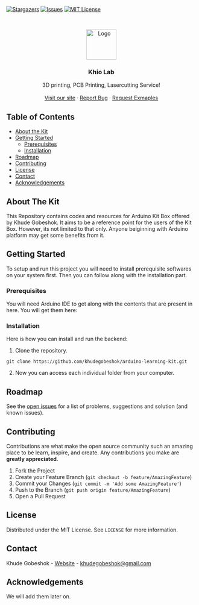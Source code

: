 [![Stargazers][stars-shield]][stars-url]
[![Issues][issues-shield]][issues-url]
[![MIT License][license-shield]][license-url]

<!-- PROJECT LOGO -->
<br />
<p align="center">
  <a href="https://github.com/othneildrew/Best-README-Template">
    <img src="logo.png" alt="Logo" width="80" height="80">
  </a>

  <h3 align="center">Khio Lab</h3>

  <p align="center">
    3D printing, PCB Printing, Lasercutting Service!
    <br />
    <br />
    <a href="https://github.com/khudegobeshok/arduino-learning-kit">Visit our site</a>
    ·
    <a href="https://github.com/khudegobeshok/arduino-learning-kit/issues">Report Bug</a>
    ·
    <a href="https://github.com/khudegobeshok/arduino-learning-kit/issues">Request Exmaples</a>
  </p>
</p>

<!-- TABLE OF CONTENTS -->
## Table of Contents

* [About the Kit](#about-the-kit)
* [Getting Started](#getting-started)
  * [Prerequisites](#prerequisites)
  * [Installation](#installation)
* [Roadmap](#roadmap)
* [Contributing](#contributing)
* [License](#license)
* [Contact](#contact)
* [Acknowledgements](#acknowledgements)



<!-- ABOUT THE Kit -->
## About The Kit

This Repository contains codes and resources for Arduino Kit Box offered by Khude Gobeshok. It aims to be a reference point for the users of the Kit Box. However, its not limited to that only. Anyone beiginning with Arduino platform may get some benefits from it.

<!-- GETTING STARTED -->
## Getting Started

To setup and run this project you will need to install prerequisite softwares on your system first.
Then you can follow along with the installation part.

<!-- Update this for Frontend -->
### Prerequisites

You will need Arduino IDE to get along with the contents that are present in here.
You will get them here: 

### Installation

Here is how you can install and run the backend:
1. Clone the repository.
```shell script
git clone https://github.com/khudegobeshok/arduino-learning-kit.git
```
2. Now you can access each individual folder from your computer.


<!-- ROADMAP -->
## Roadmap

See the [open issues](https://github.com/arduino-learning-kit/issues) for a list of problems, suggestions and solution (and known issues).



<!-- CONTRIBUTING -->
## Contributing

Contributions are what make the open source community such an amazing place to be learn, inspire, and create. Any contributions you make are **greatly appreciated**.

1. Fork the Project
2. Create your Feature Branch (`git checkout -b feature/AmazingFeature`)
3. Commit your Changes (`git commit -m 'Add some AmazingFeature'`)
4. Push to the Branch (`git push origin feature/AmazingFeature`)
5. Open a Pull Request


<!-- LICENSE -->
## License

Distributed under the MIT License. See `LICENSE` for more information.


<!-- CONTACT -->
## Contact

Khude Gobeshok - [Website](https://app.khudegobeshok.com) - khudegobeshok@gmail.com


<!-- ACKNOWLEDGEMENTS -->
## Acknowledgements

We will add them later on.


<!-- MARKDOWN LINKS & IMAGES -->
<!-- https://www.markdownguide.org/basic-syntax/#reference-style-links -->
[stars-shield]: https://img.shields.io/github/stars/khudegobeshok/arduino-learning-kit.svg?style=flat-square
[stars-url]: https://github.com/khudegobeshok/arduino-learning-kit/stargazers
[issues-shield]: https://img.shields.io/github/issues/khudegobeshok/arduino-learning-kit.svg?style=flat-square
[issues-url]: https://github.com/khudegobeshok/arduino-learning-kit/issues
[license-shield]: https://img.shields.io/github/license/khudegobeshok/arduino-learning-kit.svg?style=flat-square
[license-url]: https://github.com/khudegobeshok/arduino-learning-kit/blob/master/LICENSE.txt